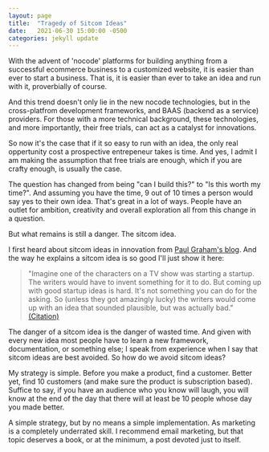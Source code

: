 ```yaml
---
layout: page
title:  "Tragedy of Sitcom Ideas"
date:   2021-06-30 15:00:00 -0500
categories: jekyll update
---
```


With the advent of 'nocode' platforms for building anything from a successful ecommerce business to a customized website, it is easier than ever to start a business. That is, it is easier than ever to take an idea and run with it, proverbially of course.

And this trend doesn't only lie in the new nocode technologies, but in the cross-platfrom development frameworks, and BAAS (backend as a service) providers. For those with a more technical background, these technologies, and more importantly, their free trials, can act as a catalyst for innovations.

So now it's the case that if it so easy to run with an idea, the only real oppertunity cost a prospective entrepeneur takes is time. And yes, I admit I am making the assumption that free trials are enough, which if you are crafty enough, is usually the case.

The question has changed from being "can I build this?" to "Is this worth my time?". And assuming you have the time, 9 out of 10 times a person would say yes to their own idea. That's great in a lot of ways. People have an outlet for ambition, creativity and overall exploration all from this change in a question.

But what remains is still a danger. The sitcom idea.

I first heard about sitcom ideas in innovation from [Paul Graham's blog](http://paulgraham.com/startupideas.html). And the way he explains a sitcom idea is so good I'll just show it here:

>"Imagine one of the characters on a TV show was starting a startup. The writers would have to invent something for it to do. But coming up with good startup ideas is hard. It's not something you can do for the asking. So (unless they got amazingly lucky) the writers would come up with an idea that sounded plausible, but was actually bad." [(Citation)](http://paulgraham.com/startupideas.html)

The danger of a sitcom idea is the danger of wasted time. And given with every new idea most people have to learn a new framework, documentation, or something else; I speak from experience when I say that sitcom ideas are best avoided. So how do we avoid sitcom ideas?

My strategy is simple. Before you make a product, find a customer. Better yet, find 10 customers (and make sure the product is subscription based). Suffice to say, if you have an audience who you know will laugh, you will know at the end of the day that there will at least be 10 people whose day you made better.

A simple strategy, but by no means a simple implementation. As marketing is a completely underrated skill. I recommend email marketing, but that topic deserves a book, or at the minimum, a post devoted just to itself.
